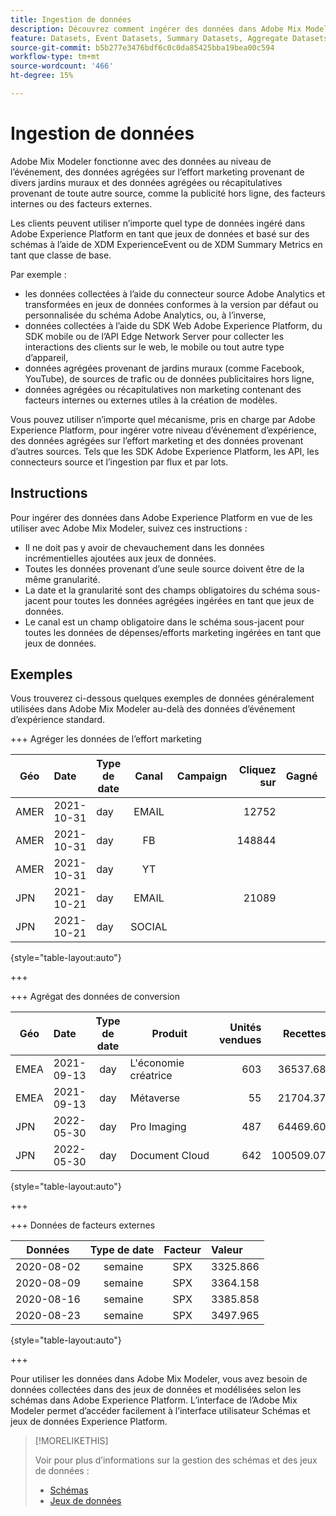 ```yaml
---
title: Ingestion de données
description: Découvrez comment ingérer des données dans Adobe Mix Modeler.
feature: Datasets, Event Datasets, Summary Datasets, Aggregate Datasets
source-git-commit: b5b277e3476bdf6c0c0da85425bba19bea00c594
workflow-type: tm+mt
source-wordcount: '466'
ht-degree: 15%

---
```



# Ingestion de données

Adobe Mix Modeler fonctionne avec des données au niveau de l’événement, des données agrégées sur l’effort marketing provenant de divers jardins muraux et des données agrégées ou récapitulatives provenant de toute autre source, comme la publicité hors ligne, des facteurs internes ou des facteurs externes.

Les clients peuvent utiliser n’importe quel type de données ingéré dans Adobe Experience Platform en tant que jeux de données et basé sur des schémas à l’aide de XDM ExperienceEvent ou de XDM Summary Metrics en tant que classe de base.

Par exemple :

* les données collectées à l’aide du connecteur source Adobe Analytics et transformées en jeux de données conformes à la version par défaut ou personnalisée du schéma Adobe Analytics, ou, à l’inverse,
* données collectées à l’aide du SDK Web Adobe Experience Platform, du SDK mobile ou de l’API Edge Network Server pour collecter les interactions des clients sur le web, le mobile ou tout autre type d’appareil,
* données agrégées provenant de jardins muraux (comme Facebook, YouTube), de sources de trafic ou de données publicitaires hors ligne,
* données agrégées ou récapitulatives non marketing contenant des facteurs internes ou externes utiles à la création de modèles.

Vous pouvez utiliser n’importe quel mécanisme, pris en charge par Adobe Experience Platform, pour ingérer votre niveau d’événement d’expérience, des données agrégées sur l’effort marketing et des données provenant d’autres sources. Tels que les SDK Adobe Experience Platform, les API, les connecteurs source et l’ingestion par flux et par lots.


## Instructions

Pour ingérer des données dans Adobe Experience Platform en vue de les utiliser avec Adobe Mix Modeler, suivez ces instructions :

* Il ne doit pas y avoir de chevauchement dans les données incrémentielles ajoutées aux jeux de données.
* Toutes les données provenant d’une seule source doivent être de la même granularité.
* La date et la granularité sont des champs obligatoires du schéma sous-jacent pour toutes les données agrégées ingérées en tant que jeux de données.
* Le canal est un champ obligatoire dans le schéma sous-jacent pour toutes les données de dépenses/efforts marketing ingérées en tant que jeux de données.


## Exemples

Vous trouverez ci-dessous quelques exemples de données généralement utilisées dans Adobe Mix Modeler au-delà des données d’événement d’expérience standard.

+++ Agréger les données de l’effort marketing

| Géo | Date | Type de date | Canal | Campaign | Cliquez sur | Gagné | Engagement | Impression | Ouvrir | Détenu | Envoyés |
|---|:--|---|:---:|---|--:|---|--:|---|---|---|--:|
| AMER | 2021-10-31 | day | EMAIL | | 12752 | | | | | | 1132945 |
| AMER | 2021-10-31 | day | FB | | 148844 | | | | | | |
| AMER | 2021-10-31 | day | YT | | | | 2314452 | | | | |
| JPN | 2021-10-21 | day | EMAIL | | 21089 | | | | | | 3283626 |
| JPN | 2021-10-21 | day | SOCIAL | | | | 621 | | | | |

{style="table-layout:auto"}

+++

+++ Agrégat des données de conversion

| Géo | Date | Type de date | Produit | Unités vendues | Recettes |
|---|:---|:---:|---|--:|--:|
| EMEA | 2021-09-13 | day | L&#39;économie créatrice | 603 | 36537.68 |
| EMEA | 2021-09-13 | day | Métaverse | 55 | 21704.37 |
| JPN | 2022-05-30 | day | Pro Imaging | 487 | 64469.60 |
| JPN | 2022-05-30 | day | Document Cloud | 642 | 100509.07 |

{style="table-layout:auto"}

+++

+++ Données de facteurs externes

| Données | Type de date | Facteur | Valeur |
|---|:---:|:---:|:---|
| 2020-08-02 |  semaine | SPX | 3325.866 |
| 2020-08-09 |  semaine | SPX | 3364.158 |
| 2020-08-16 |  semaine | SPX | 3385.858 |
| 2020-08-23 |  semaine | SPX | 3497.965 |

{style="table-layout:auto"}

+++

Pour utiliser les données dans Adobe Mix Modeler, vous avez besoin de données collectées dans des jeux de données et modélisées selon les schémas dans Adobe Experience Platform. L’interface de l’Adobe Mix Modeler permet d’accéder facilement à l’interface utilisateur Schémas et jeux de données Experience Platform.

>[!MORELIKETHIS]
>
>Voir pour plus d’informations sur la gestion des schémas et des jeux de données :
>
>* [Schémas](schemas.md)
>* [Jeux de données](datasets.md)
